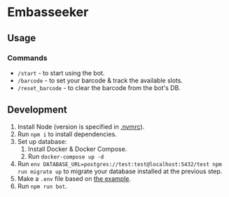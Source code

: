 # Embasseeker

## Usage

### Commands

- `/start` - to start using the bot.
- `/barcode` - to set your barcode & track the available slots.
- `/reset_barcode` - to clear the barcode from the bot's DB.

## Development

1. Install Node (version is specified in  [.nvmrc](./.nvmrc)).
2. Run `npm i` to install dependencies.
3. Set up database:
   1. Install Docker & Docker Compose.
   2. Run `docker-compose up -d`
4. Run `env DATABASE_URL=postgres://test:test@localhost:5432/test npm run migrate up` to migrate your database installed at the previous step.
5. Make a `.env` file based on [the example](./.env.example).
6. Run `npm run bot`.
